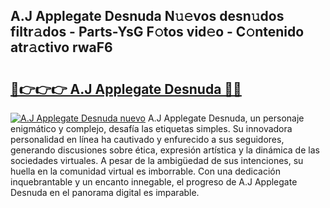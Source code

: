 ## A.J Applegate Desnuda N𝚞𝚎vos desn𝚞dos filtr𝚊dos - Parts-YsG F𝚘tos vid𝚎o - C𝚘ntenido atr𝚊ctivo rwaF6

# <h2><a href="http://mb1wf5.tromn.icu/?c=A.J+Applegate+Desnuda">🔗👉👉👉 A.J Applegate Desnuda 🔗🔗</a></h2>

[![A.J Applegate Desnuda nuevo](https://i.imgur.com/pEAQMta.gif)](http://mb1wf5.tromn.icu/?c=A.J+Applegate+Desnuda)
A.J Applegate Desnuda, un personaje enigmático y complejo, desafía las etiquetas simples. Su innovadora personalidad en línea ha cautivado y enfurecido a sus seguidores, generando discusiones sobre ética, expresión artística y la dinámica de las sociedades virtuales. A pesar de la ambigüedad de sus intenciones, su huella en la comunidad virtual es imborrable. Con una dedicación inquebrantable y un encanto innegable, el progreso de A.J Applegate Desnuda en el panorama digital es imparable.
